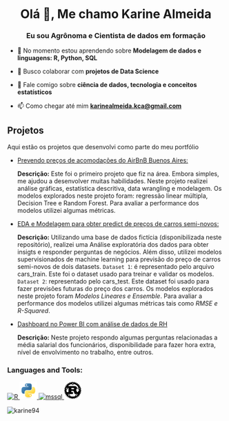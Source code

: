 <h1 align="center">Olá 👋, Me chamo Karine Almeida</h1>
<h3 align="center">Eu sou Agrônoma e Cientista de dados em formação</h3>

- 🌱 No momento estou aprendendo sobre **Modelagem de dados e linguagens: R, Python, SQL**

- 👯 Busco colaborar com **projetos de Data Science**

- 💬 Fale comigo sobre **ciência de dados, tecnologia e conceitos estatísticos**

- 📫 Como chegar até mim **karinealmeida.kca@gmail.com**

## Projetos

Aqui estão os projetos que desenvolvi como parte do meu portfólio

* [Prevendo preços de acomodações do AirBnB Buenos Aires:](https://github.com/karine94/AIRBNB-BUENOS-AIRES.git)

  **Descrição:** Este foi o primeiro projeto que fiz na área. Embora simples, me ajudou a desenvolver muitas habilidades. Neste projeto realizei análise gráficas, estatística descritiva, data wrangling e modelagem. Os modelos explorados neste projeto foram: regressão linear múltipla, Decision Tree e Random Forest. Para avaliar a performance dos modelos utilizei algumas métricas. 

* [EDA e Modelagem para obter predict de preços de carros semi-novos:](https://github.com/karine94/EDA-Predict-Cars.git)

  **Descrição:** Utilizando uma base de dados fictícia (disponibilizada neste repositório), realizei uma Análise exploratória dos dados para obter insigts e responder perguntas de negócios. Além disso, utilizei modelos supervisionados de machine learning para previsão do preço de carros semi-novos de dois datasets. `Dataset 1`: é representado pelo arquivo cars_train. Este foi o dataset usado para treinar e validar os modelos. `Dataset 2`: representado pelo cars_test. Este dataset foi usado para fazer previsões futuras do preço dos carros.
  Os modelos explorados neste projeto foram *Modelos Lineares e Ensemble*. Para avaliar a performance dos modelos utilizei algumas métricas tais como *RMSE e R-Squared*.

* [Dashboard no Power BI com análise de dados de RH](https://github.com/karine94/Analise-exploratoria-rh.git)

  **Descrição:** Neste projeto respondo algumas perguntas relacionadas a média salarial dos funcionários, disponibilidade para fazer hora extra, nível de envolvimento no trabalho, entre outros. 

  
<h3 align="left">Languages and Tools:</h3>
<p align="left"> <a href="https://cran.r-project.org" target="_blank" rel="noreferrer"> <img src="https://cran.r-project.org/Rlogo.svg" alt="R" width="40" height="40"/> </a> <a href="https://www.python.org" target="_blank" rel="noreferrer"> <img src="https://raw.githubusercontent.com/devicons/devicon/master/icons/python/python-original.svg" alt="python" width="40" height="40"/> </a> <a href="https://www.microsoft.com/en-us/sql-server" target="_blank" rel="noreferrer"> <img src="https://www.svgrepo.com/show/303229/microsoft-sql-server-logo.svg" alt="mssql" width="40" height="40"/> </a>  <a href="https://www.rust-lang.org" target="_blank" rel="noreferrer"> <img src="https://raw.githubusercontent.com/devicons/devicon/master/icons/rust/rust-plain.svg" alt="rust" width="40" height="40"/> </a> </p>

<p><img align="center" src="https://github-readme-stats.vercel.app/api/top-langs?username=karine94&show_icons=true&locale=en&layout=compact" alt="karine94" /></p>
